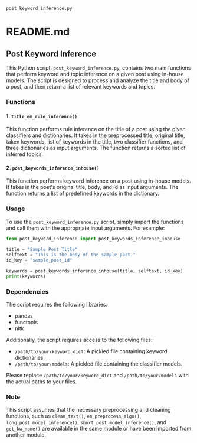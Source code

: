 `post_keyword_inference.py`

# README.md

## Post Keyword Inference

This Python script, `post_keyword_inference.py`, contains two main functions that perform keyword and topic inference on a given post using in-house models. The script is designed to process and analyze the title and body of a post, and then return a list of relevant keywords and topics.

### Functions

#### 1. `title_em_rule_inference()`

This function performs rule inference on the title of a post using the given classifiers and dictionaries. It takes in the preprocessed title, original title, taken keywords, list of keywords in the title, two classifier functions, and three dictionaries as input arguments. The function returns a sorted list of inferred topics.

#### 2. `post_keywords_inference_inhouse()`

This function performs keyword inference on a post using in-house models. It takes in the post's original title, body, and id as input arguments. The function returns a list of predefined keywords in the dictionary.

### Usage

To use the `post_keyword_inference.py` script, simply import the functions and call them with the appropriate input arguments. For example:

```python
from post_keyword_inference import post_keywords_inference_inhouse

title = "Sample Post Title"
selftext = "This is the body of the sample post."
id_key = "sample_post_id"

keywords = post_keywords_inference_inhouse(title, selftext, id_key)
print(keywords)
```

### Dependencies

The script requires the following libraries:

- pandas
- functools
- nltk

Additionally, the script requires access to the following files:

- `/path/to/your/keyword_dict`: A pickled file containing keyword dictionaries.
- `/path/to/your/models`: A pickled file containing the classifier models.

Please replace `/path/to/your/keyword_dict` and `/path/to/your/models` with the actual paths to your files.

### Note

This script assumes that the necessary preprocessing and cleaning functions, such as `clean_text()`, `em_preprocess_algo()`, `long_post_model_inference()`, `short_post_model_inference()`, and `get_kw_name()` are available in the same module or have been imported from another module.